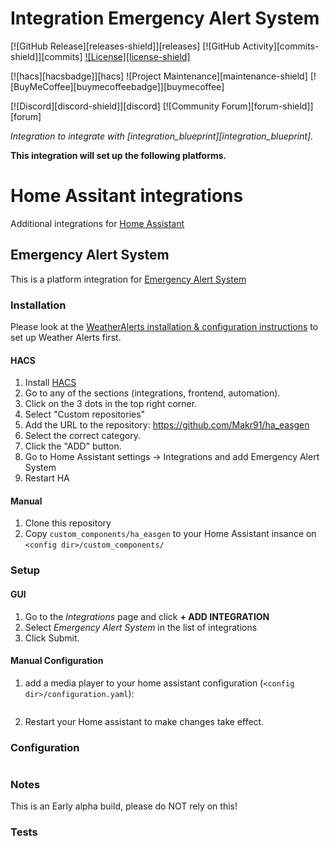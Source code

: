 # Integration Emergency Alert System

[![GitHub Release][releases-shield]][releases]
[![GitHub Activity][commits-shield]][commits]
[![License][license-shield]](LICENSE)

[![hacs][hacsbadge]][hacs]
![Project Maintenance][maintenance-shield]
[![BuyMeCoffee][buymecoffeebadge]][buymecoffee]

[![Discord][discord-shield]][discord]
[![Community Forum][forum-shield]][forum]

_Integration to integrate with [integration_blueprint][integration_blueprint]._

**This integration will set up the following platforms.**

# Home Assitant integrations
Additional integrations for [Home Assistant](https://www.home-assistant.io/)

## Emergency Alert System
This is a platform integration for [Emergency Alert System](https://www.fcc.gov/emergency-alert-system)

### Installation
Please look at the [WeatherAlerts installation & configuration instructions](https://github.com/custom-components/weatheralerts) to set up Weather Alerts first.

#### HACS
1. Install [HACS](https://hacs.xyz)
1. Go to any of the sections (integrations, frontend, automation).
1. Click on the 3 dots in the top right corner.
1. Select "Custom repositories"
1. Add the URL to the repository: https://github.com/Makr91/ha_easgen
1. Select the correct category.
1. Click the "ADD" button.
1. Go to Home Assistant settings -> Integrations and add Emergency Alert System
1. Restart HA

#### Manual
1. Clone this repository
2. Copy `custom_components/ha_easgen` to your Home Assistant insance on `<config dir>/custom_components/`

### Setup

#### GUI
1. Go to the *Integrations* page and click **+ ADD INTEGRATION**
2. Select *Emergency Alert System* in the list of integrations
3. Click Submit.


#### Manual Configuration
1. add a media player to your home assistant configuration (`<config dir>/configuration.yaml`):

```yaml

```
2. Restart your Home assistant to make changes take effect.

### Configuration

```yaml

```


### Notes
This is an Early alpha build, please do NOT rely on this!

### Tests

